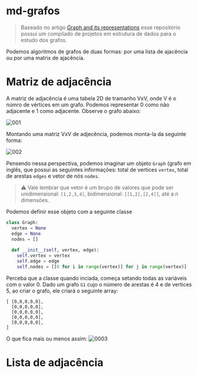 # md-grafos

> Baseado no artigo [Graph and its representations](https://www.geeksforgeeks.org/graph-and-its-representations/) esse repositório possui um compilado de projetos em estrutura de dados para o estudo dos grafos.

Podemos algoritmos de grafos de duas formas: por uma lista de ajacência ou por uma matrix de ajacência.

# Matriz de adjacência

A matriz de adjacência é uma tabela 2D de tramanho VxV, onde V é o númro de vértices em um grafo. Podemos representar 0 como não adjacente e 1 como adjacente. Observe o grafo abaixo:

![001](https://user-images.githubusercontent.com/13178261/158931245-7f357fa4-1c41-4e54-ae34-7ca02b9b539b.png)

Montando uma matriz VxV de adjecência, podemos monta-la da seguinte forma:

![002](https://user-images.githubusercontent.com/13178261/158931256-0359a084-5189-4948-885f-c130639aff8b.png)

Pensendo nessa perspectiva, podemos imaginar um objeto `Graph` (grafo em inglês, que possui as seguintes informações: total de vertices `vertex`, total de arestas `edges` e vetor de nós `nodes`.

> ⚠️ Vale lembrar que vetor é um brupo de valores que pode ser unidimensional: `[1,2,3,4]`, bidimensional: `[[1,2],[2,4]]`, até a n dimensões.

Podemos definir esse objeto com a seguinte classe

```python
class Graph:
  vertex = None
  edge = None
  nodes = []
  
  def __init__(self, vertex, edge):
    self.vertex = vertex
    self.edge = edge
    self.nodes = [[0 for i in range(vertex)] for j in range(vertex)]

```

Perceba que a classe quando inciada, começa setando todas as variáveis com o valor 0. Dado um grafo `G1` cujo o número de arestas é 4 e de vertices 5, ao criar o grafo, ele criará o seguinte array:

```
[ [0,0,0,0,0],
  [0,0,0,0,0],
  [0,0,0,0,0],
  [0,0,0,0,0],
  [0,0,0,0,0],
]
```
O que fica mais ou menos assim:
![0003](https://user-images.githubusercontent.com/13178261/158934033-0f0dc0d2-c85f-43c4-8d97-a725fdff80b9.png)



# Lista de adjacência

